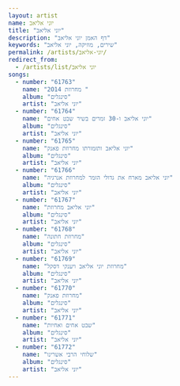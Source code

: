 ```yaml
---
layout: artist
name: יוני אליאב
title: "יוני אליאב"
description: "דף האמן יוני אליאב"
keywords: "שירים, מוזיקה, יוני אליאב"
permalink: /artists/יוני-אליאב/
redirect_from:
  - /artists/list/יוני אליאב
songs:
  - number: "61763"
    name: "2O14 מחרוזת "
    album: "סינגלים"
    artist: "יוני אליאב"
  - number: "61764"
    name: "יוני אליאב ו-30 זמרים בשיר שבט אחים"
    album: "סינגלים"
    artist: "יוני אליאב"
  - number: "61765"
    name: "יוני אליאב ותזמורתו מחרוזת פאנק"
    album: "סינגלים"
    artist: "יוני אליאב"
  - number: "61766"
    name: "יוני אליאב מארח את גדולי הזמר למחרוזת אנרגיה"
    album: "סינגלים"
    artist: "יוני אליאב"
  - number: "61767"
    name: "יוני אליאב מחרוזת"
    album: "סינגלים"
    artist: "יוני אליאב"
  - number: "61768"
    name: "מחרוזת חתונה"
    album: "סינגלים"
    artist: "יוני אליאב"
  - number: "61769"
    name: "מחרוזת יוני אליאב ויענקי דסקל"
    album: "סינגלים"
    artist: "יוני אליאב"
  - number: "61770"
    name: "מחרוזת פאנק"
    album: "סינגלים"
    artist: "יוני אליאב"
  - number: "61771"
    name: "שבט אחים ואחיות"
    album: "סינגלים"
    artist: "יוני אליאב"
  - number: "61772"
    name: "שלוחי הרבי אשרינו"
    album: "סינגלים"
    artist: "יוני אליאב"
---
```

